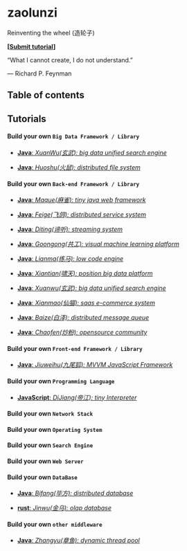 # zaolunzi
Reinventing the wheel (造轮子)

**[[Submit tutorial](https://github.com/selectbook/zaolunzi/issues/new)]**

“What I cannot create, I do not understand.”

― Richard P. Feynman

## Table of contents

## Tutorials

#### Build your own `Big Data Framework / Library`

* [**Java**: _XuanWu(玄武): big data unified search engine_](https://github.com/selectbook/zaolunzi/tree/main/xuanwu)

* [**Java**: _Huoshu(火鼠): distributed file system_](https://github.com/selectbook/zaolunzi/tree/main/huoshu)

#### Build your own `Back-end Framework / Library`

* [**Java**: _Maque(麻雀): tiny java web framework_](https://github.com/selectbook/zaolunzi/tree/main/maque)

* [**Java**: _Feige(飞鸽): distributed service system_](https://github.com/selectbook/zaolunzi/tree/main/feige)

* [**Java**: _Diting(谛听): streaming system_](https://github.com/selectbook/zaolunzi/tree/main/diting)

* [**Java**: _Goongong(共工): visual machine learning platform_](https://github.com/selectbook/zaolunzi/tree/main/gongong)

* [**Java**: _Lianma(练马): low code engine_](https://github.com/selectbook/zaolunzi/tree/main/lianma)

* [**Java**: _Xiantian(啸天): position big data platform_](https://github.com/selectbook/zaolunzi/tree/main/xiaotian)

* [**Java**: _Xuanwu(玄武): big data unified search engine_](https://github.com/selectbook/zaolunzi/tree/main/xuanwu)

* [**Java**: _Xianmao(仙猫): saas e-commerce system_](https://github.com/selectbook/zaolunzi/tree/main/xianmao)

* [**Java**: _Baize(白泽): distributed message queue_](https://github.com/selectbook/zaolunzi/tree/main/baize)

* [**Java**: _Chaofen(炒粉): opensource community_](https://github.com/selectbook/zaolunzi/tree/main/chaofen)

#### Build your own `Front-end Framework / Library`

* [**Java**: _Jiuweihu(九尾狐): MVVM JavaScript Framework_]()

#### Build your own `Programming Language`

* [**JavaScript**: _DiJiang(帝江): tiny Interpreter_](https://github.com/selectbook/zaolunzi/tree/main/dijiang)

#### Build your own `Network Stack`

#### Build your own `Operating System`

#### Build your own `Search Engine`

#### Build your own `Web Server`

#### Build your own `DataBase`

* [**Java**: _Bifang(毕方): distributed database_](https://github.com/selectbook/zaolunzi/tree/main/bifang)

* [**rust**: _Jinwu(金乌): olap database_](https://github.com/selectbook/zaolunzi/tree/main/jinwu)

#### Build your own `other middleware`

* [**Java**: _Zhangyu(章鱼): dynamic thread pool_](https://github.com/selectbook/zaolunzi/tree/main/zhangyu)

